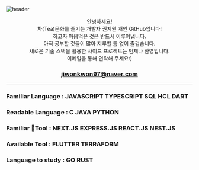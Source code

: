 <!--
- 🔭 I’m currently working on ...
- 👯 I’m looking to collaborate on ...
- 🤔 I’m looking for help with ...
- 💬 Ask me about ...
- 📫 How to reach me: ...
- 😄 Pronouns: ...
- ⚡ Fun fact: ...
 <img src=""/>
![]()
-->
![header](https://capsule-render.vercel.app/api?type=waving&color=auto&height=300&section=header&text=Hello,%20There!&fontSize=90&desc=This%20is%20jiwon%20kwon&descAlignY=70&descAlign=60)

<div align="center">

안녕하세요! </br>
 차(Tea)문화를 즐기는 개발자 권지원 개인 GitHub입니다! </br>
 하고자 마음먹은 것은 반드시 이루어냅니다. </br>
 아직 공부할 것들이 많아 지루할 틈 없이 즐겁습니다. </br>
 새로운 기술 스택을 활용한 사이드 프로젝트는 언제나 환영입니다. </br>
 이메일을 통해 연락해 주세요:)
###  jiwonkwon97@naver.com 
</div>

---

### <b>Familiar Language</b> : JAVASCRIPT TYPESCRIPT SQL HCL DART </br>
### <b>Readable Language</b> : C JAVA PYTHON </br>
### <b>Familiar Tool</b> : NEXT.JS EXPRESS.JS REACT.JS NEST.JS </br>
### <b>Available Tool</b> : FLUTTER TERRAFORM
### <b>Language to study</b> : GO RUST
